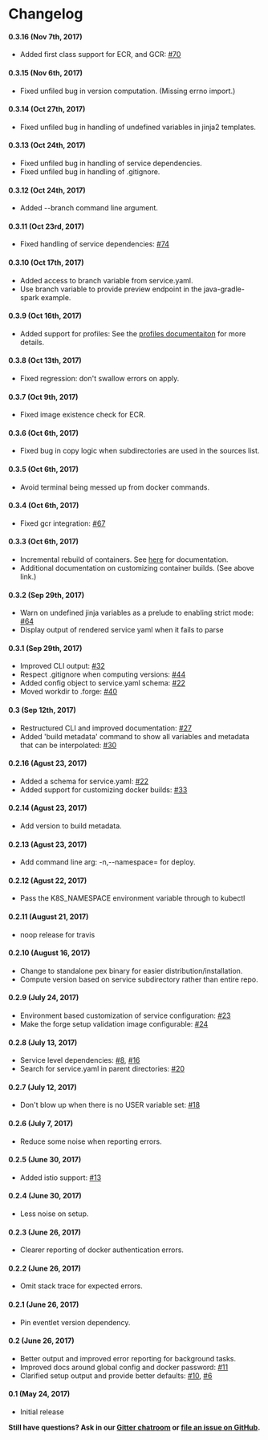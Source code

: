 # Changelog

#### 0.3.16 (Nov 7th, 2017)

* Added first class support for ECR, and GCR: [#70](https://github.com/datawire/forge/issues/70)

#### 0.3.15 (Nov 6th, 2017)

* Fixed unfiled bug in version computation. (Missing errno import.)

#### 0.3.14 (Oct 27th, 2017)

* Fixed unfiled bug in handling of undefined variables in jinja2 templates.

#### 0.3.13 (Oct 24th, 2017)

* Fixed unfiled bug in handling of service dependencies.
* Fixed unfiled bug in handling of .gitignore.

#### 0.3.12 (Oct 24th, 2017)

* Added --branch command line argument.

#### 0.3.11 (Oct 23rd, 2017)

* Fixed handling of service dependencies: [#74](https://github.com/datawire/forge/issues/74)

#### 0.3.10 (Oct 17th, 2017)

* Added access to branch variable from service.yaml.
* Use branch variable to provide preview endpoint in the java-gradle-spark example.

#### 0.3.9 (Oct 16th, 2017)

* Added support for profiles: See the [profiles documentaiton](profiles.md) for more details.

#### 0.3.8 (Oct 13th, 2017)

* Fixed regression: don't swallow errors on apply.

#### 0.3.7 (Oct 9th, 2017)

* Fixed image existence check for ECR.

#### 0.3.6 (Oct 6th, 2017)

* Fixed bug in copy logic when subdirectories are used in the sources list.

#### 0.3.5 (Oct 6th, 2017)

* Avoid terminal being messed up from docker commands.

#### 0.3.4 (Oct 6th, 2017)

* Fixed gcr integration: [#67](https://github.com/datawire/forge/issues/67)

#### 0.3.3 (Oct 6th, 2017)

* Incremental rebuild of containers. See [here](customize-container-builds.md) for documentation.
* Additional documentation on customizing container builds. (See above link.)

#### 0.3.2 (Sep 29th, 2017)

* Warn on undefined jinja variables as a prelude to enabling strict mode: [#64](https://github.com/datawire/forge/issues/44)
* Display output of rendered service yaml when it fails to parse

#### 0.3.1 (Sep 29th, 2017)

* Improved CLI output: [#32](https://github.com/datawire/forge/issues/32)
* Respect .gitignore when computing versions: [#44](https://github.com/datawire/forge/issues/44)
* Added config object to service.yaml schema: [#22](https://github.com/datawire/forge/issues/22)
* Moved workdir to .forge: [#40](https://github.com/datawire/forge/issues/40)

#### 0.3 (Sep 12th, 2017)

* Restructured CLI and improved documentation: [#27](https://github.com/datawire/forge/issues/27)
* Added 'build metadata' command to show all variables and metadata that can be interpolated: [#30](https://github.com/datawire/forge/issues/30)

#### 0.2.16 (Agust 23, 2017)

* Added a schema for service.yaml: [#22](https://github.com/datawire/forge/issues/22)
* Added support for customizing docker builds: [#33](https://github.com/datawire/forge/issues/33)

#### 0.2.14 (Agust 23, 2017)

* Add version to build metadata.

#### 0.2.13 (Agust 23, 2017)

* Add command line arg: -n,--namespace=<name> for deploy.

#### 0.2.12 (Agust 22, 2017)

* Pass the K8S_NAMESPACE environment variable through to kubectl

#### 0.2.11 (August 21, 2017)

* noop release for travis

#### 0.2.10 (August 16, 2017)

* Change to standalone pex binary for easier distribution/installation.
* Compute version based on service subdirectory rather than entire repo.

#### 0.2.9 (July 24, 2017)

* Environment based customization of service configuration: [#23](https://github.com/datawire/forge/issues/23)
* Make the forge setup validation image configurable:  [#24](https://github.com/datawire/forge/issues/24)

#### 0.2.8 (July 13, 2017)

* Service level dependencies: [#8](https://github.com/datawire/forge/issues/8), [#16](https://github.com/datawire/forge/issues/16)
* Search for service.yaml in parent directories: [#20](https://github.com/datawire/forge/issues/20)

#### 0.2.7 (July 12, 2017)

* Don't blow up when there is no USER variable set: [#18](https://github.com/datawire/forge/issues/18)

#### 0.2.6 (July 7, 2017)

* Reduce some noise when reporting errors.

#### 0.2.5 (June 30, 2017)

* Added istio support: [#13](https://github.com/datawire/forge/issues/13)

#### 0.2.4 (June 30, 2017)

* Less noise on setup.

#### 0.2.3 (June 26, 2017)

* Clearer reporting of docker authentication errors.

#### 0.2.2 (June 26, 2017)

* Omit stack trace for expected errors.

#### 0.2.1 (June 26, 2017)

* Pin eventlet version dependency.

#### 0.2 (June 26, 2017)

* Better output and improved error reporting for background tasks.
* Improved docs around global config and docker password: [#11](https://github.com/datawire/forge/issues/11)
* Clarified setup output and provide better defaults: [#10](https://github.com/datawire/forge/issues/10), [#6](https://github.com/datawire/forge/issues/6)

#### 0.1 (May 24, 2017)

* Initial release

**Still have questions? Ask in our [Gitter chatroom](https://gitter.im/datawire/forge) or [file an issue on GitHub](https://github.com/datawire/forge/issues/new).**
